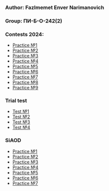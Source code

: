 ### Author: Fazlmemet Enver Narimanovich
### Group: ПИ-Б-О-242(2)

### Contests 2024:
- [Practice №1](https://github.com/enikk500/CFU/blob/main/Contests/Contest-2024-09-12/README.md) 
- [Practice №2](https://github.com/enikk500/CFU/blob/main/Contests/Contest-2024-09-18/README.md) 
- [Practice №3](https://github.com/enikk500/CFU/blob/main/Contests/Contest-2024-09-25/README.md)
- [Practice №4](https://github.com/enikk500/CFU/blob/main/Contests/Contest-2024-10-02/README.md)
- [Practice №5](https://github.com/enikk500/CFU/blob/main/Contests/Contest-2024-10-09/README.md)
- [Practice №6](https://github.com/enikk500/CFU/blob/main/Contests/Contest-2024-10-16/README.md)
- [Practice №7](https://github.com/enikk500/CFU/blob/main/Contests/Contest-2024-10-23/README.md)
- [Practice №8](https://github.com/enikk500/CFU/blob/main/Contests/Contest-2024-10-30/README.md)
- [Practice №9](https://github.com/enikk500/CFU/blob/main/Contests/Contest-2024-11-06/README.md)
### Trial test
- [Test №1](https://github.com/enikk500/CFU/blob/main/Tests/trial-test-1/README.md)
- [Test №2](https://github.com/enikk500/CFU/blob/main/Tests/trial-test-2/README.md)
- [Test №3](https://github.com/enikk500/CFU/blob/main/Tests/trial-test-3/README.md)
- [Test №4](https://github.com/enikk500/CFU/blob/main/Tests/trial-test-4/README.md)
### SiAOD
- [Practice №1](https://github.com/enikk500/CFU/blob/main/SiAOD/pz-01/README.md) 
- [Practice №2](https://github.com/enikk500/CFU/blob/main/SiAOD/pz-02/README.md) 
- [Practice №3](https://github.com/enikk500/CFU/blob/main/SiAOD/pz-03/README.md)
- [Practice №4](https://github.com/enikk500/CFU/blob/main/SiAOD/pz-04/README.md)
- [Practice №5](https://github.com/enikk500/CFU/blob/main/SiAOD/pz-05/README.md)
- [Practice №6]()
- [Practice №7]()